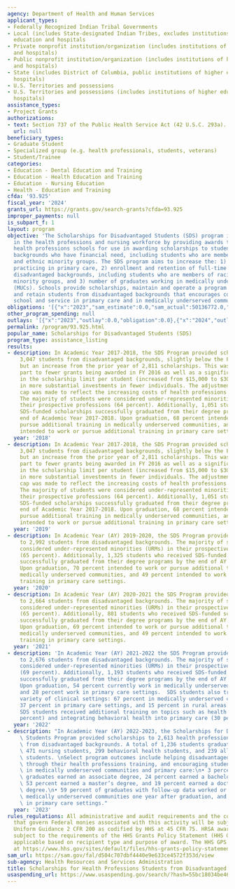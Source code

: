 ```yaml
---
agency: Department of Health and Human Services
applicant_types:
- Federally Recognized Indian Tribal Governments
- Local (includes State-designated Indian Tribes, excludes institutions of higher
  education and hospitals
- Private nonprofit institution/organization (includes institutions of higher education
  and hospitals)
- Public nonprofit institution/organization (includes institutions of higher education
  and hospitals)
- State (includes District of Columbia, public institutions of higher education and
  hospitals)
- U.S. Territories and possessions
- U.S. Territories and possessions (includes institutions of higher education and
  hospitals)
assistance_types:
- Project Grants
authorizations:
- text: Section 737 of the Public Health Service Act (42 U.S.C. 293a).
  url: null
beneficiary_types:
- Graduate Student
- Specialized group (e.g. health professionals, students, veterans)
- Student/Trainee
categories:
- Education - Dental Education and Training
- Education - Health Education and Training
- Education - Nursing Education
- Health - Education and Training
cfda: '93.925'
fiscal_year: '2024'
grants_url: https://grants.gov/search-grants?cfda=93.925
improper_payments: null
is_subpart_f: 1
layout: program
objective: 'The Scholarships for Disadvantaged Students (SDS) program increases diversity
  in the health professions and nursing workforce by providing awards to eligible
  health professions schools for use in awarding scholarships to students from disadvantaged
  backgrounds who have financial need, including students who are members of racial
  and ethnic minority groups. The SDS program aims to increase the: 1) number of graduates
  practicing in primary care, 2) enrollment and retention of full-time students from
  disadvantaged backgrounds, including students who are members of racial and ethnic
  minority groups, and 3) number of graduates working in medically underserved communities
  (MUCs). Schools provide scholarships, maintain and operate a program to recruit
  and retain students from disadvantaged backgrounds that encourages completion of
  school and service in primary care and in medically underserved communities.'
obligations: '[{"x":"2023","sam_estimate":0.0,"sam_actual":50136772.0,"usa_spending_actual":50811514.89},{"x":"2024","sam_estimate":0.0,"sam_actual":50136772.0,"usa_spending_actual":51079873.0},{"x":"2025","sam_estimate":0.0,"sam_actual":55014000.0,"usa_spending_actual":0.0}]'
other_program_spending: null
outlays: '[{"x":"2023","outlay":0.0,"obligation":0.0},{"x":"2024","outlay":5538862.56,"obligation":1383298.0},{"x":"2025","outlay":0.0,"obligation":0.0}]'
permalink: /program/93.925.html
popular_name: Scholarships for Disadvantaged Students (SDS)
program_type: assistance_listing
results:
- description: In Academic Year 2017-2018, the SDS Program provided scholarships to
    3,047 students from disadvantaged backgrounds, slightly below the FY 2017 target
    but an increase from the prior year of 2,811 scholarships. This was due in large
    part to fewer grants being awarded in FY 2016 as well as a significant increase
    in the scholarship limit per student (increased from $15,000 to $30,000), resulting
    in more substantial investments in fewer individuals. The adjustment to the scholarship
    cap was made to reflect the increasing costs of health professions education programs.
    The majority of students were considered under-represented minorities (URMs) in
    their prospective professions (64 percent). Additionally, 1,051 students who received
    SDS-funded scholarships successfully graduated from their degree programs by the
    end of Academic Year 2017-2018. Upon graduation, 68 percent intended to work or
    pursue additional training in medically underserved communities, and 52 percent
    intended to work or pursue additional training in primary care settings.
  year: '2018'
- description: In Academic Year 2017-2018, the SDS Program provided scholarships to
    3,047 students from disadvantaged backgrounds, slightly below the FY 2017 target
    but an increase from the prior year of 2,811 scholarships. This was due in large
    part to fewer grants being awarded in FY 2016 as well as a significant increase
    in the scholarship limit per student (increased from $15,000 to $30,000), resulting
    in more substantial investments in fewer individuals. The adjustment to the scholarship
    cap was made to reflect the increasing costs of health professions education programs.
    The majority of students were considered under-represented minorities (URMs) in
    their prospective professions (64 percent). Additionally, 1,051 students who received
    SDS-funded scholarships successfully graduated from their degree programs by the
    end of Academic Year 2017-2018. Upon graduation, 68 percent intended to work or
    pursue additional training in medically underserved communities, and 52 percent
    intended to work or pursue additional training in primary care settings.
  year: '2019'
- description: In Academic Year (AY) 2019-2020, the SDS Program provided scholarships
    to 2,992 students from disadvantaged backgrounds. The majority of students were
    considered under-represented minorities (URMs) in their prospective professions
    (65 percent). Additionally, 1,325 students who received SDS-funded scholarships
    successfully graduated from their degree programs by the end of AY 2019-2020.
    Upon graduation, 70 percent intended to work or pursue additional training in
    medically underserved communities, and 49 percent intended to work or pursue additional
    training in primary care settings.
  year: '2020'
- description: In Academic Year (AY) 2020-2021 the SDS Program provided scholarships
    to 2,664 students from disadvantaged backgrounds. The majority of students were
    considered under-represented minorities (URMs) in their prospective professions
    (65 percent). Additionally, 801 students who received SDS-funded scholarships
    successfully graduated from their degree programs by the end of AY 2020-2021.
    Upon graduation, 69 percent intended to work or pursue additional training in
    medically underserved communities, and 49 percent intended to work or pursue additional
    training in primary care settings.
  year: '2021'
- description: 'In Academic Year (AY) 2021-2022 the SDS Program provided scholarships
    to 2,676 students from disadvantaged backgrounds. The majority of students were
    considered under-represented minorities (URMs) in their prospective professions
    (69 percent). Additionally, 1,193 students who received SDS-funded scholarships
    successfully graduated from their degree programs by the end of AY 2021-2022.
    Upon graduation, 54 percent currently work in medically underserved communities
    and 28 percent work in primary care settings.  SDS students also trained in a
    variety of clinical settings: 67 percent in medically underserved communities,
    37 percent in primary care settings, and 15 percent in rural areas. Furthermore,
    SDS students received additional training on topics such as health equity (50
    percent) and integrating behavioral health into primary care (30 percent).'
  year: '2022'
- description: "In Academic Year (AY) 2022-2023, the Scholarships for Disadvantaged\
    \ Students Program provided scholarships to 2,613 health professions students\
    \ from disadvantaged backgrounds. A total of 1,236 students graduated, including\
    \ 471 nursing students, 299 behavioral health students, and 239 allied health\
    \ students. \nSelect program outcomes include helping disadvantaged students progress\
    \ through their health professions training, and encouraging students to work\
    \ in medically underserved communities and primary care:\n• 3 percent of program\
    \ graduates earned an associate degree, 24 percent earned a bachelor’s degree,\
    \ 53 percent earned a master’s degree, and 19 percent earned a doctoral - level\
    \ degree.\n• 59 percent of graduates with follow-up data worked or trained in\
    \ medically underserved communities one year after graduation, and 30 percent\
    \ in primary care settings."
  year: '2023'
rules_regulations: All administrative and audit requirements and the cost principles
  that govern Federal monies associated with this activity will be subject to the
  Uniform Guidance 2 CFR 200 as codified by HHS at 45 CFR 75. HRSA awards are also
  subject to the requirements of the HHS Grants Policy Statement (HHS GPS) that are
  applicable based on recipient type and purpose of award. The HHS GPS is available
  at https://www.hhs.gov/sites/default/files/hhs-grants-policy-statement-october-2024.pdf.
sam_url: https://sam.gov/fal/d504c707dbf4440e9e633ce4572f353d/view
sub-agency: Health Resources and Services Administration
title: Scholarships for Health Professions Students from Disadvantaged Backgrounds
usaspending_url: https://www.usaspending.gov/search/?hash=55bc18034be46a71a517196d941b003d
---
```

